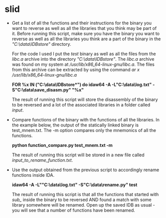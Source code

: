 slid
====

* Get a list of all the functions and their instructions for the binary you want to reverse as well as all the libraries that you think may be part of it. Before running this script, make sure you have the binary you want
to reverse as well as all the libraries you think are a part of the binary in the *"C:\data\IDBstore"* directory.

   For the code I used I put the *test* binary as well as all the files from the *libc.a* archive into the directory      *"C:\data\IDBstore"*. The *libc.a* archive was found on my system at */usr/lib/x86_64-linux-gnu/libc.a*. The files     from this archive can be extracted by using the command *ar x /usr/lib/x86_64-linux-gnu/libc.a*

   **FOR %x IN ("C:\data\IDBstore\*") do idaw64 -A -L"C:\data\log.txt" -S"C:\data\save_disasm.py" "%x"**
  
   The result of running this script will store the disassembly of the binary to be reversed and a lot of the
   associated libraries in a folder called *input*.

* Compare functions of the binary with the functions of all the libraries. In the example below, the output of the statically linked binary is test_mnem.txt. The -m option compares only the mnemonics of all the functions.

  **python function_compare.py test_mnem.txt -m**
  
  The result of running this script will be stored in a new file called *input_to_rename_function.txt*.

* Use the output obtained from the previous script to accordingly rename functions inside IDA.

  **idaw64 -A -L""C:\data\log.txt" -S"C:\data\rename.py" test**
  
  The result of running this script is that all the functions that started with *sub_* inside the binary to be reversed
  AND found a match with some library somewhere will be renamed. Open up the saved IDB as usual - you will see that
  a number of functions have been renamed.
